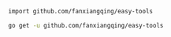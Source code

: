 ```sh
import github.com/fanxiangqing/easy-tools
```

```sh
go get -u github.com/fanxiangqing/easy-tools
```